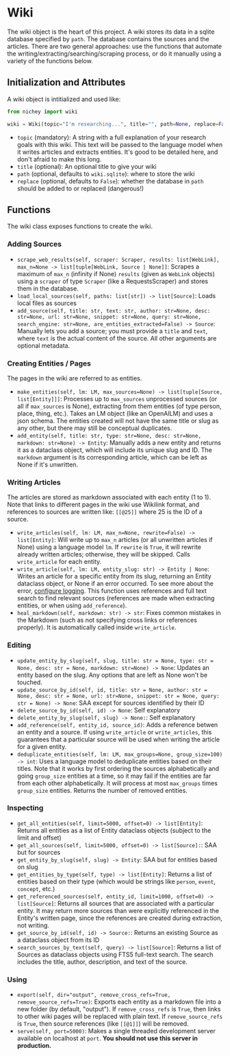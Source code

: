 # Wiki

The wiki object is the heart of this project. A wiki stores its data in a sqlite database specified by `path`. The database contains the sources and the articles. There are two general approaches: use the functions that automate the writing/extracting/searching/scraping process, or do it manually using a variety of the functions below.

## Initialization and Attributes

A wiki object is intitialized and used like:

```python
from nichey import wiki

wiki = Wiki(topic="I'm researching...", title="", path=None, replace=False)
```

- `topic` (mandatory): A string with a full explanation of your research goals with this wiki. This text will be passed to the language model when it writes articles and extracts entities. It's good to be detailed here, and don't afraid to make this long.
- `title` (optional): An optional title to give your wiki
- `path` (optional, defaults to `wiki.sqlite`): where to store the wiki
- `replace` (optional, defaults to `False`): whether the database in `path` should be added to or replaced (dangerous!)

## Functions

The wiki class exposes functions to create the wiki.

### Adding Sources

- `scrape_web_results(self, scraper: Scraper, results: list[WebLink], max_n=None -> list[tuple[WebLink, Source | None]]`: Scrapes a maximum of `max_n` (infinity if None) `results` (given as `WebLink` objects) using a `scraper` of type `Scraper` (like a RequestsScraper) and stores them in the database. 
- `load_local_sources(self, paths: list[str]) -> list[Source]`: Loads local files as sources
-  `add_source(self, title: str, text: str, author: str=None, desc: str=None, url: str=None, snippet: str=None, query: str=None, search_engine: str=None, are_entities_extracted=False) -> Source`: Manually lets you add a source; you must provide a `title` and `text`, where `text` is the actual content of the source. All other arguments are optional metadata.

### Creating Entities / Pages

The pages in the wiki are referred to as entities.

- `make_entities(self, lm: LM, max_sources=None) -> list[tuple[Source, list[Entity]]]`: Processes up to `max_sources` unprocessed sources (or all if `max_sources` is None), extracting from them entities (of type person, place, thing, etc.). Takes an LM object (like an OpenAILM) and uses a json schema. The entities created will not have the same title or slug as any other, but there may still be conceptual duplicates.
- `add_entity(self, title: str, type: str=None, desc: str=None, markdown: str=None) -> Entity`: Manually adds a new entity and returns it as a dataclass object, which will include its unique slug and ID. The `markdown` argument is its corresponding article, which can be left as None if it's unwritten.

### Writing Articles

The articles are stored as markdown associated with each entity (1 to 1). Note that links to different pages in the wiki use Wikilink format, and references to sources are written like: `[[@25]]` where 25 is the ID of a source.

- `write_articles(self, lm: LM, max_n=None, rewrite=False) -> list[Entity]`: Will write up to `max_n` articles (or all unwritten articles if None) using a language model `lm`. If `rewrite` is `True`, it will rewrite already written articles; otherwise, they will be skipped. Calls `write_article` for each entity.
- `write_article(self, lm: LM, entity_slug: str) -> Entity | None`: Writes an article for a specific entity from its slug, returning an Entity dataclass object, or None if an error occurred. To see more about the error, [configure logging](./logging.md). This function uses references and full text search to find relevant sources (references are made when extracting entities, or when using `add_reference`).
- `heal_markdown(self, markdown: str) -> str`: Fixes common mistakes in the Markdown (such as not specifying cross links or references properly). It is automatically called inside `write_article`.

### Editing

- `update_entity_by_slug(self, slug, title: str = None, type: str = None, desc: str = None, markdown: str=None) -> None`: Updates an entity based on the slug. Any options that are left as None won't be touched.
- `update_source_by_id(self, id, title: str = None, author: str = None, desc: str = None, url: str=None, snippet: str = None, query: str = None) -> None`: SAA except for sources identified by their ID
- `delete_source_by_id(self, id) -> None`: Self explanatory
- `delete_entity_by_slug(self, slug) -> None:`: Self explanatory
- `add_reference(self, entity_id, source_id)`: Adds a reference betwen an entity and a source. If using `write_article` or `write_articles`, this guarantees that a particular source will be used when writing the article for a given entity.
- `deduplicate_entities(self, lm: LM, max_groups=None, group_size=100) -> int`: Uses a language model to deduplicate entities based on their titles. Note that it works by first ordering the sources alphabetically and going `group_size` entities at a time, so it may fail if the entities are far from each other alphabetically. It will process at most `max_groups` times `group_size` entities. Returns the number of removed entities.

### Inspecting

- `get_all_entities(self, limit=5000, offset=0) -> list[Entity]`: Returns all entities as a list of Entity dataclass objects (subject to the limit and offset)
- `get_all_sources(self, limit=5000, offset=0) -> list[Source]:`: SAA but for sources
- `get_entity_by_slug(self, slug) -> Entity`: SAA but for entities based on slug
- `get_entities_by_type(self, type) -> list[Entity]`: Returns a list of entities based on their type (which would be strings like `person`, `event`, `concept`, etc.)
- `get_referenced_sources(self, entity_id, limit=1000, offset=0) -> list[Source]`: Returns all sources that are associated with a particular entity. It may return more sources than were explicitly referenced in the Entity's written page, since the references are created during extraction, not writing.
- `get_source_by_id(self, id) -> Source:`: Returns an existing Source as a dataclass object from its ID
- `search_sources_by_text(self, query) -> list[Source]`: Returns a list of Sources as dataclass objects using FTS5 full-text search. The search includes the title, author, description, and text of the source.

### Using

- `export(self, dir="output", remove_cross_refs=True, remove_source_refs=True)`: Exports each entity as a markdown file into a new folder (by default, "output"). If `remove_cross_refs` is `True`, then links to other wiki pages will be replaced with plain text. If `remove_source_refs` is `True`, then source references (like `[[@1]]`) will be removed.
- `serve(self, port=5000)`: Makes a single threaded development server available on localhost at `port`. **You should not use this server in production.**
